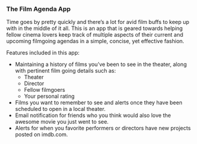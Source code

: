 <h3>The Film Agenda App</h3>

Time goes by pretty quickly and there’s a lot for avid film buffs to keep up with in the middle of it all. This is an app that is geared towards helping fellow cinema lovers keep track of multiple aspects of their current and upcoming filmgoing agendas in a simple, concise, yet effective fashion.

Features included in this app:

- Maintaining a history of films you’ve been to see in the theater, along with pertinent film going details such as:
  -	Theater
  - Director
  - Fellow filmgoers
  - Your personal rating
- Films you want to remember to see and alerts once they have been scheduled to open in a local theater.
- Email notification for friends who you think would also love the awesome movie you just went to see.
- Alerts for when you favorite performers or directors have new projects posted on imdb.com.
